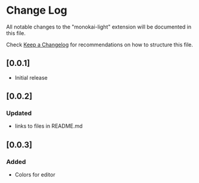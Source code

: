 # Change Log
All notable changes to the "monokai-light" extension will be documented in this file.

Check [Keep a Changelog](http://keepachangelog.com/) for recommendations on how to structure this file.

## [0.0.1]
- Initial release

## [0.0.2]
### Updated
- links to files in README.md

## [0.0.3]
### Added
- Colors for editor
